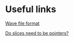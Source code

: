 # Useful links

[Wave file format](https://wavefilegem.com/how_wave_files_work.html)

[Do slices need to be pointers?](https://stackoverflow.com/questions/68924139/do-slices-always-need-to-be-pointers-in-rust)
